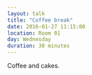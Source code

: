 ```yaml
---
layout: talk
title: "Coffee break"
date: 2016-01-27 11:15:00
location: Room 01
day: Wednesday
duration: 30 minutes
---
```


Coffee and cakes.
